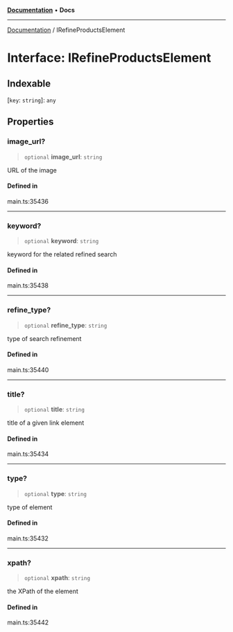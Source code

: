 [**Documentation**](../README.md) • **Docs**

***

[Documentation](../globals.md) / IRefineProductsElement

# Interface: IRefineProductsElement

## Indexable

 \[`key`: `string`\]: `any`

## Properties

### image\_url?

> `optional` **image\_url**: `string`

URL of the image

#### Defined in

main.ts:35436

***

### keyword?

> `optional` **keyword**: `string`

keyword for the related refined search

#### Defined in

main.ts:35438

***

### refine\_type?

> `optional` **refine\_type**: `string`

type of search refinement

#### Defined in

main.ts:35440

***

### title?

> `optional` **title**: `string`

title of a given link element

#### Defined in

main.ts:35434

***

### type?

> `optional` **type**: `string`

type of element

#### Defined in

main.ts:35432

***

### xpath?

> `optional` **xpath**: `string`

the XPath of the element

#### Defined in

main.ts:35442
